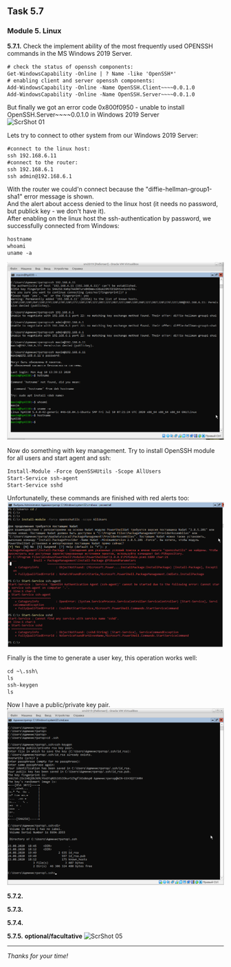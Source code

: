 ## Task 5.7
### Module 5. Linux

**5.7.1.** Check the implement ability of the most frequently used OPENSSH commands in the MS Windows 2019 Server.  
```
# check the status of openssh components:
Get-WindowsCapability -Online | ? Name -like 'OpenSSH*'
# enabling client and server openssh components:
Add-WindowsCapability -Online -Name OpenSSH.Client~~~~0.0.1.0
Add-WindowsCapability -Online -Name OpenSSH.Server~~~~0.0.1.0
```
But finally we got an error code 0x800f0950 - unable to install OpenSSH.Server~~~~0.0.1.0 in Windows 2019 Server   
![ScrShot 01](/scr/1.png "ScrShot 01")  

Lets try to connect to other system from our Windows 2019 Server:  
```
#connect to the linux host:
ssh 192.168.6.11
#connect to the router:
ssh 192.168.6.1
ssh admin@192.168.6.1
```
With the router we could'n connect because the "diffie-hellman-group1-sha1" error message is shown.  
And the alert about access denied to the linux host (it needs no password, but publick key - we don't have it).  
After enabling on the linux host the ssh-authentication by password, we successfully connected from Windows:  
```
hostname
whoami
uname -a
```
![ScrShot 02](scr/2.png "ScrShot 02")  

Now do something with key management. Try to install OpenSSH module for all users and start agent and ssh:  
```
Install-Module -Force OpenSSHUtils -Scope AllUsers
Start-Service ssh-agent
Start-Service sshd
```
Unfortunatelly, these commands are finished with red alerts too:  
![ScrShot 03](scr/3.png "ScrShot 03")  

Finally is the time to generate a user key, this operation works well:  
```
cd ~\.ssh\
ls
ssh-keygen
ls
```
Now I have a public/private key pair.  
![ScrShot 04](scr/4.png "ScrShot 04")  

**5.7.2.** 



**5.7.3.** 



**5.7.4.** 



**5.7.5.** __optional/facultative__
![ScrShot 05](scr/5.png "ScrShot 05")  

___
 
_Thanks for your time!_  
 

